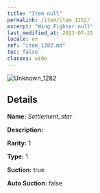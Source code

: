 ```yaml
---
title: "Item null"
permalink: /item/item_1282/
excerpt: "Wing Fighter null"
last_modified_at: 2023-07-21
locale: en
ref: "item_1282.md"
toc: false
classes: wide
---
```



 ![Unknown_1282](/images/item/Settlement_star_p.png)



## Details

 **Name:** *Settlement_star* 

 **Description:** 

 **Rarity:** 1 

 **Type:** 1 

 **Suction:** true 

 **Auto Suction:** false 


